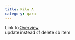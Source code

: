 ```yaml
---
title: File A
category: qara
---
```

Link to [Overview](../overview)  
update instead of delete db item

